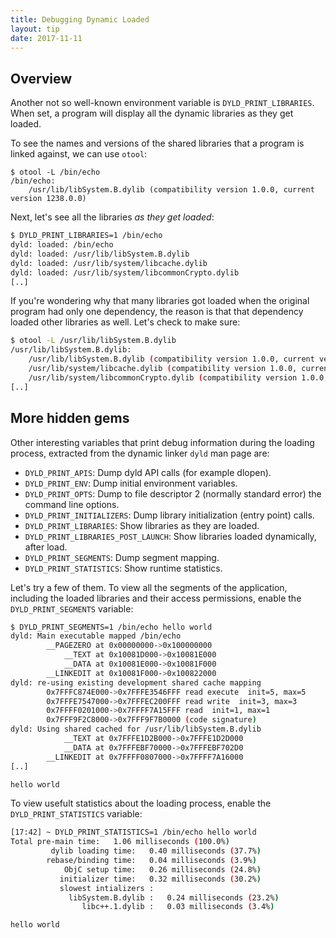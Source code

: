 ```yaml
---
title: Debugging Dynamic Loaded
layout: tip
date: 2017-11-11
---
```


## Overview

Another not so well-known environment variable is ```DYLD_PRINT_LIBRARIES```. When set, a program will display all the dynamic libraries as they get loaded. 

To see the names and versions of the shared libraries that a program is linked against, we can use ```otool```:

```bash:
$ otool -L /bin/echo
/bin/echo:
	/usr/lib/libSystem.B.dylib (compatibility version 1.0.0, current version 1238.0.0)
```

Next, let's see all the libraries _as they get loaded_:

```bash
$ DYLD_PRINT_LIBRARIES=1 /bin/echo
dyld: loaded: /bin/echo
dyld: loaded: /usr/lib/libSystem.B.dylib
dyld: loaded: /usr/lib/system/libcache.dylib
dyld: loaded: /usr/lib/system/libcommonCrypto.dylib
[..]
```

If you're wondering why that many libraries got loaded when the original program had only one dependency, the reason is that that dependency loaded other libraries as well. Let's check to make sure:

```bash
$ otool -L /usr/lib/libSystem.B.dylib
/usr/lib/libSystem.B.dylib:
	/usr/lib/libSystem.B.dylib (compatibility version 1.0.0, current version 1238.60.2)
	/usr/lib/system/libcache.dylib (compatibility version 1.0.0, current version 79.0.0)
	/usr/lib/system/libcommonCrypto.dylib (compatibility version 1.0.0, current version 60092.50.5)
[..]
```

## More hidden gems

Other interesting variables that print debug information during the loading process, extracted from the dynamic linker ```dyld``` man page are:

* ```DYLD_PRINT_APIS```: Dump dyld API calls (for example dlopen).
* ```DYLD_PRINT_ENV```: Dump initial environment variables.
* ```DYLD_PRINT_OPTS```: Dump to file descriptor 2 (normally standard error) the command line options.
* ```DYLD_PRINT_INITIALIZERS```: Dump library initialization (entry point) calls.
* ```DYLD_PRINT_LIBRARIES```: Show libraries as they are loaded.
* ```DYLD_PRINT_LIBRARIES_POST_LAUNCH```: Show libraries loaded dynamically, after load.
* ```DYLD_PRINT_SEGMENTS```: Dump segment mapping.
* ```DYLD_PRINT_STATISTICS```: Show runtime statistics.

Let's try a few of them. To view all the segments of the application, including the loaded libraries and their access permissions, enable the ```DYLD_PRINT_SEGMENTS``` variable:

```bash
$ DYLD_PRINT_SEGMENTS=1 /bin/echo hello world
dyld: Main executable mapped /bin/echo
        __PAGEZERO at 0x00000000->0x100000000
            __TEXT at 0x10081D000->0x10081E000
            __DATA at 0x10081E000->0x10081F000
        __LINKEDIT at 0x10081F000->0x100822000
dyld: re-using existing development shared cache mapping
        0x7FFFC874E000->0x7FFFE3546FFF read execute  init=5, max=5
        0x7FFFE7547000->0x7FFFEC200FFF read write  init=3, max=3
        0x7FFFF0201000->0x7FFFF7A15FFF read  init=1, max=1
        0x7FFF9F2C8000->0x7FFF9F7B0000 (code signature)
dyld: Using shared cached for /usr/lib/libSystem.B.dylib
            __TEXT at 0x7FFFE1D2B000->0x7FFFE1D2D000
            __DATA at 0x7FFFEBF70000->0x7FFFEBF702D0
        __LINKEDIT at 0x7FFFF0807000->0x7FFFF7A16000
[..]

hello world
```

To view usefult statistics about the loading process, enable the ```DYLD_PRINT_STATISTICS``` variable:
```bash
[17:42] ~ DYLD_PRINT_STATISTICS=1 /bin/echo hello world
Total pre-main time:   1.06 milliseconds (100.0%)
         dylib loading time:   0.40 milliseconds (37.7%)
        rebase/binding time:   0.04 milliseconds (3.9%)
            ObjC setup time:   0.26 milliseconds (24.8%)
           initializer time:   0.32 milliseconds (30.2%)
           slowest intializers :
             libSystem.B.dylib :   0.24 milliseconds (23.2%)
                libc++.1.dylib :   0.03 milliseconds (3.4%)

hello world
```

